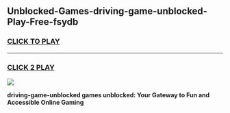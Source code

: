 
## Unblocked-Games-driving-game-unblocked-Play-Free-fsydb
<h3>
<a href="https://premium76.site?title=driving-game-unblocked&ref=10A">CLICK TO PLAY</a></h3>
<hr>

<h3>
<a href="https://premium76.site?title=driving-game-unblocked&ref=10A">CLICK 2 PLAY</a>
  
</h3>

<a href="https://premium76.site?title=driving-game-unblocked&ref=10A"><img src="https://clearcache.store/games.png"></a>


**driving-game-unblocked games unblocked: Your Gateway to Fun and Accessible Online Gaming**
